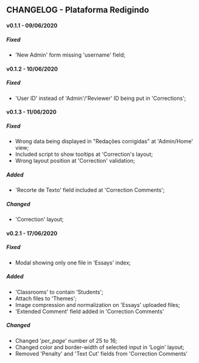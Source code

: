 ## CHANGELOG - Plataforma Redigindo

#### v0.1.1 - 09/06/2020
##### Fixed
- 'New Admin' form missing 'username' field;

#### v0.1.2 - 10/06/2020
##### Fixed
-  'User ID' instead of 'Admin'/'Reviewer' ID being put in 'Corrections';

#### v0.1.3 - 11/06/2020
##### Fixed
- Wrong data being displayed in "Redações corrigidas" at 'Admin/Home' view;
- Included script to show tooltips at 'Correction's layout;
- Wrong layout position at 'Correction' validation;

##### Added

- 'Recorte de Texto' field included at 'Correction Comments';

##### Changed

- 'Correction' layout;

#### v0.2.1 - 17/06/2020
##### Fixed

- Modal showing only one file in 'Essays' index;

##### Added

- 'Classrooms' to contain 'Students';
- Attach files to 'Themes';
- Image compression and normalization on 'Essays' uploaded files;
- 'Extended Comment' field added in 'Correction Comments'

##### Changed

- Changed '_per_page_' number of 25 to 16;
- Changed color and border-width of selected input in 'Login' layout; 
- Removed 'Penalty' and 'Text Cut' fields from 'Correction Comments'

